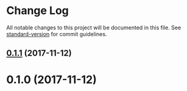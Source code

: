 # Change Log

All notable changes to this project will be documented in this file. See [standard-version](https://github.com/conventional-changelog/standard-version) for commit guidelines.

<a name="0.1.1"></a>
## [0.1.1](https://github.com/Alignable/json_routes_webpack/compare/v0.1.0...v0.1.1) (2017-11-12)



<a name="0.1.0"></a>
# 0.1.0 (2017-11-12)
